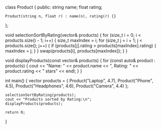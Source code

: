 
class Product {
public:
    string name;
    float rating;

    Product(string n, float r) : name(n), rating(r) {}
};

void selectionSortByRating(vector<Product>& products) {
    for (size_t i = 0; i < products.size() - 1; i++) {
        size_t maxIndex = i;
        for (size_t j = i + 1; j < products.size(); j++) {
            if (products[j].rating > products[maxIndex].rating) {
                maxIndex = j;
            }
        }
        swap(products[i], products[maxIndex]);
    }
}

void displayProducts(const vector<Product>& products) {
    for (const auto& product : products) {
        cout << "Name: " << product.name << ", Rating: " << product.rating << " stars" << endl;
    }
}

int main() {
    vector<Product> products = {
        Product("Laptop", 4.7),
        Product("Phone", 4.5),
        Product("Headphones", 4.6),
        Product("Camera", 4.4)
    };

    selectionSortByRating(products);
    cout << "Products sorted by Rating:\n";
    displayProducts(products);

    return 0;
}